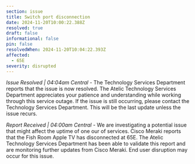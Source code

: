 ```yaml
---
section: issue
title: Switch port disconnection
date: 2024-11-20T10:00:22.388Z
resolved: true
draft: false
informational: false
pin: false
resolvedWhen: 2024-11-20T10:04:22.393Z
affected:
  - 65E
severity: disrupted
---
```

*Issue Resolved | 04:04am Central* - The Technology Services Department reports that the issue is now resolved. The Atelic Technology Services Department appreciates your patience and understanding while working through this service outage. If the issue is still occurring, please contact the Technology Services Department. This will be the last update unless the issue recurs.

*Report Received | 04:00am Central* - We are investigating a potential issue that might affect the uptime of one our of services. Cisco Meraki reports that the Fish Room Apple TV has disconnected at 65E. The Atelic Technology Services Department has  been able to validate this report and are monitoring further updates from Cisco Meraki. End user disruption may occur for this issue.